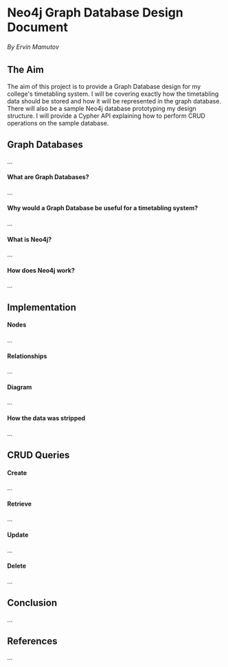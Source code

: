 # Neo4j Graph Database Design Document
###### By Ervin Mamutov

## The Aim
The aim of this project is to provide a Graph Database design for my college's timetabling system. I will be covering exactly how the timetabling data should be stored and how it will be represented in the graph database. There will also be a sample Neo4j database prototyping my design structure. I will provide a Cypher API explaining how to perform CRUD operations on the sample database.

## Graph Databases
...

#### What are Graph Databases?
...

#### Why would a Graph Database be useful for a timetabling system?
...

#### What is Neo4j?
...

#### How does Neo4j work?
...

## Implementation

#### Nodes
...

#### Relationships
...

#### Diagram
...

#### How the data was stripped
...

## CRUD Queries

#### Create
...

#### Retrieve
...

#### Update
...

#### Delete
...

## Conclusion
...

## References
...